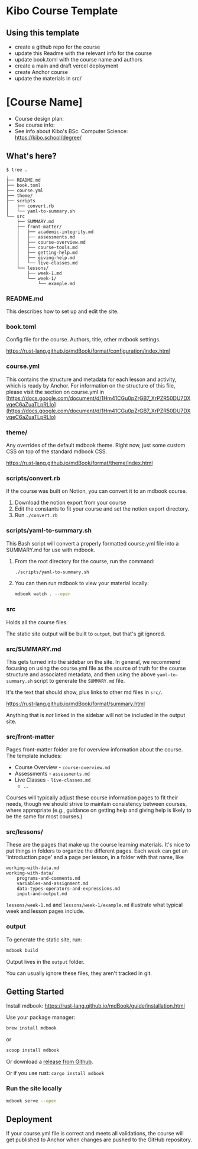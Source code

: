 # Kibo Course Template

## Using this template

- create a github repo for the course
- update this Readme with the relevant info for the course
- update book.toml with the course name and authors
- create a main and draft vercel deployment
- create Anchor course
- update the materials in src/

# [Course Name]

- Course design plan:
- See course info:
- See info about Kibo's BSc. Computer Science: https://kibo.school/degree/

## What's here?

```text
$ tree .
.
├── README.md
├── book.toml
├── course.yml
├── theme/
├── scripts
│   ├── convert.rb
│   └── yaml-to-summary.sh
└── src
    ├── SUMMARY.md
    ├── front-matter/
    │   ├── academic-integrity.md
    │   ├── assessments.md
    │   ├── course-overview.md
    │   ├── course-tools.md
    │   ├── getting-help.md
    │   ├── giving-help.md
    │   └── live-classes.md
    └── lessons/
        ├── week-1.md
        └── week-1/
            └── example.md
```

### README.md

This describes how to set up and edit the site.

### book.toml

Config file for the course. Authors, title, other mdbook settings.

https://rust-lang.github.io/mdBook/format/configuration/index.html

### course.yml

This contains the structure and metadata for each lesson and activity, which is
ready by Anchor.  For information on the structure of this file, please visit
the section on course.yml in
[https://docs.google.com/document/d/1Hm41CGu0pZrGB7_XrPZR50DU7DXvqeC6aZuaTLpRLlo](https://docs.google.com/document/d/1Hm41CGu0pZrGB7_XrPZR50DU7DXvqeC6aZuaTLpRLlo)

### theme/

Any overrides of the default mdbook theme. Right now, just some custom CSS on
top of the standard mdbook CSS.

https://rust-lang.github.io/mdBook/format/theme/index.html

### scripts/convert.rb

If the course was built on Notion, you can convert it to an mdbook course.

1. Download the notion export from your course
2. Edit the constants to fit your course and set the notion export directory.
3. Run `./convert.rb`

### scripts/yaml-to-summary.sh

This Bash script will convert a properly formatted course.yml file into a
SUMMARY.md for use with mdbook.

1. From the root directory for the course, run the command:

    ```sh
    ./scripts/yaml-to-summary.sh
    ```

2. You can then run mdbook to view your material locally:

    ```sh
    mdbook watch . --open
    ```

### src

Holds all the course files.

The static site output will be built to `output`, but that's git ignored.

### src/SUMMARY.md

This gets turned into the sidebar on the site. In general, we recommend
focusing on using the course.yml file as the source of truth for the course
structure and associated metadata, and then using the above `yaml-to-summary.sh`
script to generate the `SUMMARY.md` file.

It's the text that should show, plus links to other md files in `src/`.

https://rust-lang.github.io/mdBook/format/summary.html

Anything that is _not_ linked in the sidebar will not be included in the output
site.

### src/front-matter

Pages front-matter folder are for overview information about the course. The
template includes:

- Course Overview - `course-overview.md`
- Assessments - `assessments.md`
- Live Classes - `live-classes.md`
  - ...

Courses will typically adjust these course information pages to fit their
needs, though we should strive to maintain consistency between courses,
where appropriate (e.g., guidance on getting help and giving help is likely
to be the same for most courses.)

### src/lessons/

These are the pages that make up the course learning materials. It's nice to put
things in folders to organize the different pages. Each week can get an
'introduction page' and a page per lesson, in a folder with that name, like

```text
working-with-data.md
working-with-data/
    programs-and-comments.md
    variables-and-assignment.md
    data-types-operators-and-expressions.md
    input-and-output.md
```

`lessons/week-1.md` and `lessons/week-1/example.md` illustrate what typical week and lesson pages include.

### output

To generate the static site, run:

```sh
mdbook build
```

Output lives in the `output` folder.

You can usually ignore these files, they aren't tracked in git.

## Getting Started

Install mdbook: https://rust-lang.github.io/mdBook/guide/installation.html

Use your package manager: 

```sh
brew install mdbook
```

or

```sh
scoop install mdbook
```

Or download a [release from Github](https://github.com/rust-lang/mdBook/releases).

Or if you use rust: `cargo install mdbook`

### Run the site locally

```sh
mdbook serve --open
```

## Deployment

If your course.yml file is correct and meets all validations, the
course will get published to Anchor when changes are pushed to the GitHub
repository.

